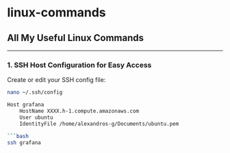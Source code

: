 # linux-commands

## All My Useful Linux Commands

---

### 1. SSH Host Configuration for Easy Access

Create or edit your SSH config file:

```bash
nano ~/.ssh/config

Host grafana
    HostName XXXX.h-1.compute.amazonaws.com
    User ubuntu
    IdentityFile /home/alexandros-g/Documents/ubuntu.pem

```bash
ssh grafana
